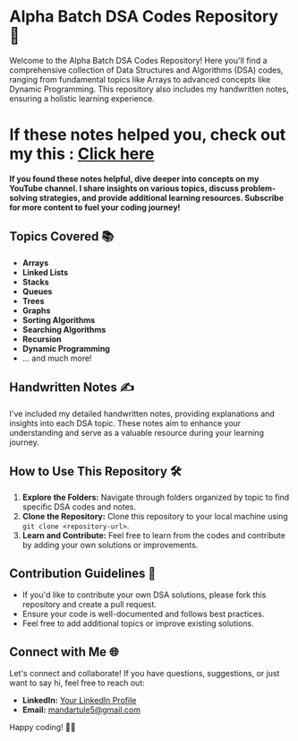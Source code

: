# Alpha Batch DSA Codes Repository 🚀

Welcome to the Alpha Batch DSA Codes Repository! Here you'll find a comprehensive collection of Data Structures and Algorithms (DSA) codes, ranging from fundamental topics like Arrays to advanced concepts like Dynamic Programming. This repository also includes my handwritten notes, ensuring a holistic learning experience.

# If these notes helped you, check out my this :  [Click here](https://www.youtube.com/channel/UCu1buKBnx-r9A2vzDVEJC9g)
**If you found these notes helpful, dive deeper into concepts on my YouTube channel. I share insights on various topics, discuss problem-solving strategies, and provide additional learning resources. Subscribe for more content to fuel your coding journey!**

## Topics Covered 📚

- **Arrays**
- **Linked Lists**
- **Stacks**
- **Queues**
- **Trees**
- **Graphs**
- **Sorting Algorithms**
- **Searching Algorithms**
- **Recursion**
- **Dynamic Programming**
- ... and much more!

## Handwritten Notes ✍️

I've included my detailed handwritten notes, providing explanations and insights into each DSA topic. These notes aim to enhance your understanding and serve as a valuable resource during your learning journey.

## How to Use This Repository 🛠️

1. **Explore the Folders:** Navigate through folders organized by topic to find specific DSA codes and notes.
2. **Clone the Repository:** Clone this repository to your local machine using `git clone <repository-url>`.
3. **Learn and Contribute:** Feel free to learn from the codes and contribute by adding your own solutions or improvements.

## Contribution Guidelines 🤝

- If you'd like to contribute your own DSA solutions, please fork this repository and create a pull request.
- Ensure your code is well-documented and follows best practices.
- Feel free to add additional topics or improve existing solutions.

## Connect with Me 🌐

Let's connect and collaborate! If you have questions, suggestions, or just want to say hi, feel free to reach out:

- **LinkedIn:** [Your LinkedIn Profile](https://www.linkedin.com/in/mandartule)
- **Email:** mandartule5@gmail.com

Happy coding! 🚀✨

